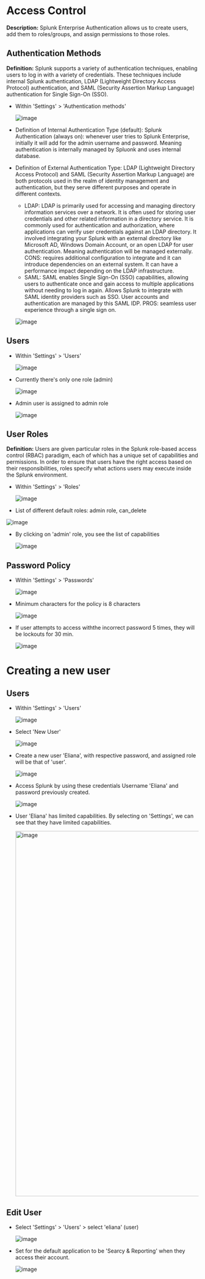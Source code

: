 # Access Control

**Description:** Splunk Enterprise Authentication allows us to create users, add them to roles/groups, and assign permissions to those roles.

## Authentication Methods

**Definition:** Splunk supports a variety of authentication techniques, enabling users to log in with a variety of credentials. These techniques include internal Splunk authentication, LDAP (Lightweight Directory Access Protocol) authentication, and SAML (Security Assertion Markup Language) authentication for Single Sign-On (SSO).

* Within 'Settings' > 'Authentication methods'

  ![image](https://github.com/user-attachments/assets/7ef9f434-2775-4234-a231-7259685e4576)

* Definition of Internal Authentication Type (default): Splunk Authentication (always on): whenever user tries to Splunk Enterprise, initially it will add for the admin username and password. Meaning authentication is internally managed by Spluonk and uses internal database.
* Definition of External Authentication Type: LDAP (Lightweight Directory Access Protocol) and SAML (Security Assertion Markup Language) are both protocols used in the realm of identity management and authentication, but they serve different purposes and operate in different contexts. 
  * LDAP: LDAP is primarily used for accessing and managing directory information services over a network. It is often used for storing user credentials and other related information in a directory service. It is commonly used for authentication and authorization, where applications can verify user credentials against an LDAP directory. It involved integrating your Splunk with an external directory like Microsoft AD, Windows Domain Account, or an open LDAP for user authentication. Meaning authentication will be managed externally. CONS: requires additional configuration to integrate and it can introduce dependencies on an external system. It can have a performance impact depending on the LDAP infrastructure. 
  * SAML: SAML enables Single Sign-On (SSO) capabilities, allowing users to authenticate once and gain access to multiple applications without needing to log in again. Allows Splunk to integrate with SAML identity providers such as SSO. User accounts and authentication are managed by this SAML IDP. PROS: seamless user experience through a single sign on. 

  ![image](https://github.com/user-attachments/assets/818a8ff3-3ab3-4120-92a3-59b67b159be9)

## Users

* Within 'Settings' > 'Users'

  ![image](https://github.com/user-attachments/assets/6f1d7ff3-35d5-433e-a3f0-da559f72805c)

* Currently there's only one role (admin)

  ![image](https://github.com/user-attachments/assets/6ba265fa-c3c2-4e97-9f18-ac6a908762f1)

* Admin user is assigned to admin role

  ![image](https://github.com/user-attachments/assets/cabe470c-5dcf-4060-abc4-a4ecb76cc2aa)

## User Roles

**Definition:** Users are given particular roles in the Splunk role-based access control (RBAC) paradigm, each of which has a unique set of capabilities and permissions. In order to ensure that users have the right access based on their responsibilities, roles specify what actions users may execute inside the Splunk environment.

* Within 'Settings' > 'Roles'

  ![image](https://github.com/user-attachments/assets/faeb486d-d038-4920-90dd-4e1f5846b566)

*  List of different default roles: admin role, can_delete

  ![image](https://github.com/user-attachments/assets/f5da4939-6dc9-4e46-b03d-b05c9dadcd1d)

* By clicking on 'admin' role, you see the list of capabilities

  ![image](https://github.com/user-attachments/assets/9ecea81e-fa52-4c97-91bb-481b5e869238)

## Password Policy

* Within 'Settings' > 'Passwords'

  ![image](https://github.com/user-attachments/assets/7eca67f1-5639-4c5a-8766-59ce1eb1a0f5)

* Minimum characters for the policy is 8 characters

  ![image](https://github.com/user-attachments/assets/bad648a9-c264-4b0e-b646-acd47cdaf3d9)

* If user attempts to access withthe incorrect password 5 times, they will be lockouts for 30 min.

  ![image](https://github.com/user-attachments/assets/e3bc3f4a-cce7-4fc5-95e8-301840d066b4)

# Creating a new user

## Users

* Within 'Settings' > 'Users'

  ![image](https://github.com/user-attachments/assets/6f1d7ff3-35d5-433e-a3f0-da559f72805c)

* Select 'New User'

  ![image](https://github.com/user-attachments/assets/f7bd37ef-3d51-4f87-accd-7987500b42b6)

* Create a new user 'Eliana', with respective password, and assigned role will be that of 'user'.

  ![image](https://github.com/user-attachments/assets/2e956239-d22a-4236-8a23-c19c7aabbedd)

* Access Splunk by using these credentials Username 'Eliana' and password previously created.

  ![image](https://github.com/user-attachments/assets/83afaa1e-08cc-4db7-9ab7-89e2d2600637)

* User 'Eliana' has limited capabilities. By selecting on 'Settings', we can see that they have limited capabilities.

  <img width="954" alt="image" src="https://github.com/user-attachments/assets/4814f100-a0ac-497f-b9c5-0942c7dd4197" />

## Edit User

* Select 'Settings' > 'Users' > select 'eliana' (user)
  
  ![image](https://github.com/user-attachments/assets/5a9f7f9b-441b-42b0-8880-af46263ec63c)

* Set for the default application to  be 'Searcy & Reporting' when they access their account.

  ![image](https://github.com/user-attachments/assets/c997735d-b879-4818-9d76-8ac44291ccd2)
